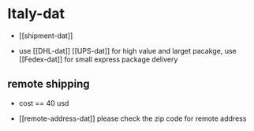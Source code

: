 
# Italy-dat

- [[shipment-dat]] 

- use [[DHL-dat]] [[UPS-dat]] for high value and larget pacakge, use [[Fedex-dat]] for small express package delivery

## remote shipping 

- cost == 40 usd 

- [[remote-address-dat]] please check the zip code for remote address